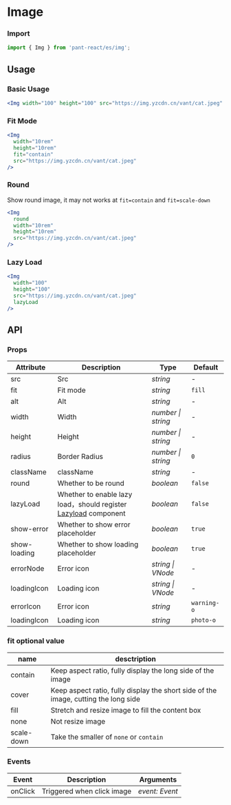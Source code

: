 # Image

### Import

```js
import { Img } from 'pant-react/es/img';
```

## Usage

### Basic Usage

```jsx
<Img width="100" height="100" src="https://img.yzcdn.cn/vant/cat.jpeg" />
```

### Fit Mode

```jsx
<Img
  width="10rem"
  height="10rem"
  fit="contain"
  src="https://img.yzcdn.cn/vant/cat.jpeg"
/>
```

### Round

Show round image, it may not works at `fit=contain` and `fit=scale-down`

```jsx
<Img
  round
  width="10rem"
  height="10rem"
  src="https://img.yzcdn.cn/vant/cat.jpeg"
/>
```

### Lazy Load

```jsx
<Img
  width="100"
  height="100"
  src="https://img.yzcdn.cn/vant/cat.jpeg"
  lazyLoad
/>
```

## API

### Props

| Attribute | Description | Type | Default |
| --- | --- | --- | --- |
| src | Src | _string_ | - |
| fit | Fit mode | _string_ | `fill` |
| alt | Alt | _string_ | - |
| width | Width | _number \| string_ | - |
| height | Height | _number \| string_ | - |
| radius | Border Radius | _number \| string_ | `0` |
| className | className | _string_ | - |
| round | Whether to be round | _boolean_ | `false` |
| lazyLoad | Whether to enable lazy load，should register [Lazyload](/components/lazyload) component | _boolean_ | `false` |
| show-error | Whether to show error placeholder | _boolean_ | `true` |
| show-loading | Whether to show loading placeholder | _boolean_ | `true` |
| errorNode | Error icon | _string \| VNode_ | - |
| loadingIcon | Loading icon | _string \| VNode_ | - |
| errorIcon | Error icon | _string_ | `warning-o` |
| loadingIcon | Loading icon | _string_ | `photo-o` |

### fit optional value

| name | desctription |
| --- | --- |
| contain | Keep aspect ratio, fully display the long side of the image |
| cover | Keep aspect ratio, fully display the short side of the image, cutting the long side |
| fill | Stretch and resize image to fill the content box |
| none | Not resize image |
| scale-down | Take the smaller of `none` or `contain` |

### Events

| Event | Description                      | Arguments      |
| ----- | -------------------------------- | -------------- |
| onClick | Triggered when click image       | _event: Event_ |
